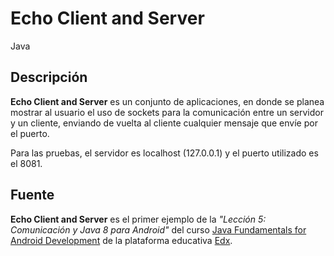 # Echo Client and Server

Java

## Descripción

**Echo Client and Server** es un conjunto de aplicaciones, en donde se planea mostrar al usuario el uso de sockets para la comunicación entre un servidor y un cliente, enviando de vuelta al cliente cualquier mensaje que envíe por el puerto.

Para las pruebas, el servidor es localhost (127.0.0.1) y el puerto utilizado es el 8081.

## Fuente

**Echo Client and Server** es el primer ejemplo de la _"Lección 5: Comunicación y Java 8 para Android"_ del curso [Java Fundamentals for Android Development](https://courses.edx.org/courses/course-v1:GalileoX+CAAD001X+1T2017/info) de la plataforma educativa [Edx](https://www.edx.org/).